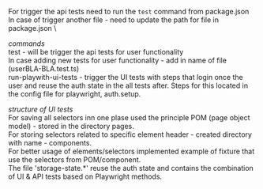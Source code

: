 For trigger the api tests need to run the `test` command from package.json \
In case of trigger another file - need to update the path for file in package.json \

_commands_ \
test - will be trigger the api tests for user functionality \
In case adding new tests for user functionality - add in name of file (userBLA-BLA.test.ts) \
run-playwith-ui-tests - trigger the UI tests with steps that login once the user and reuse the auth state in the all tests after. Steps for this located in the config file for playwright, auth.setup.

_structure of UI tests_ \
For saving all selectors inn one plase used the principle POM (page object model) - stored in the directory pages. \
For storing selectors related to specific element header - created directory with name - components. \
For better usage of elements/selectors implemented example of fixture that use the selectors from POM/component. \
The file 'storage-state.\*' reuse the auth state and contains the combination of UI & API tests based on Playwright methods.
